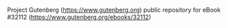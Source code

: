 Project Gutenberg (https://www.gutenberg.org) public repository for eBook #32112 (https://www.gutenberg.org/ebooks/32112)
